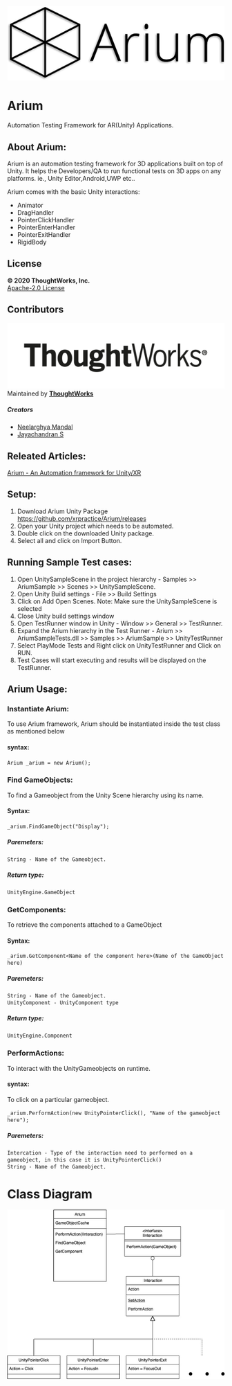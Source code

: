 ![Logo](Logo.png)
# Arium
Automation Testing Framework for AR(Unity) Applications.

## About Arium:
Arium is an automation testing framework for 3D applications built on top of Unity. It helps the Developers/QA to run functional tests on 3D apps on any platforms.
ie., Unity Editor,Android,UWP etc..

Arium comes with the basic Unity interactions:
- Animator
- DragHandler
- PointerClickHandler
- PointerEnterHandler
- PointerExitHandler
- RigidBody

## License
<b>© 2020 ThoughtWorks, Inc.</b> <br>
[Apache-2.0 License](LICENSE)

## Contributors
![ThoughtWorks](ThoughtworksLogo.png)
Maintained by <b>[ThoughtWorks](http://thoughtworks.com/)</b><br>
##### Creators
- [Neelarghya Mandal](https://github.com/Neelarghya/)
- [Jayachandran S](https://github.com/Jayachandranaug29/)

## Releated Articles:
[Arium - An Automation framework for Unity/XR](https://medium.com/@neelarghyamandal/arium-an-automation-framework-for-unity-xr-d51ed608e8b0)

## Setup:
1. Download Arium Unity Package https://github.com/xrpractice/Arium/releases
2. Open your Unity project which needs to be automated.
3. Double click on the downloaded Unity package.
4. Select all and click on Import Button.

## Running Sample Test cases:
1. Open UnitySampleScene in the project hierarchy - Samples >> AriumSample >> Scenes >> UnitySampleScene.
2. Open Unity Build settings - File >> Build Settings
3. Click on Add Open Scenes.
    Note: Make sure the UnitySampleScene is selected 
4. Close Unity build settings window
5. Open TestRunner window in Unity - Window >> General >> TestRunner.
6. Expand the Arium hierarchy in the Test Runner - Arium >> AriumSampleTests.dll >> Samples >> AriumSample >> UnityTestRunner
7. Select PlayMode Tests and Right click on UnityTestRunner and Click on RUN.
8. Test Cases will start executing and results will be displayed on the TestRunner.

## Arium Usage:

### Instantiate Arium:

To use Arium framework, Arium should be instantiated inside the test class as mentioned below

#### syntax:

    Arium _arium = new Arium();
   
### Find GameObjects:

To find a Gameobject from the Unity Scene hierarchy using its name.

#### Syntax:
    _arium.FindGameObject("Display");
    
##### Paremeters:
    String - Name of the Gameobject.
    
##### Return type:
    UnityEngine.GameObject

### GetComponents:

To retrieve the components attached to a GameObject

#### Syntax:
    _arium.GetComponent<Name of the component here>(Name of the GameObject here)
    
##### Paremeters:
    String - Name of the Gameobject.
    UnityComponent - UnityComponent type
    
##### Return type:
    UnityEngine.Component

### PerformActions:

To interact with the UnityGameobjects on runtime.

#### syntax:
To click on a particular gameobject.
 
    _arium.PerformAction(new UnityPointerClick(), "Name of the gameobject here");
    
##### Paremeters:
    Intercation - Type of the interaction need to performed on a gameobject, in this case it is UnityPointerClick()
    String - Name of the Gameobject.

# Class Diagram
![Class Diagram](ClassDiagram.jpg)
